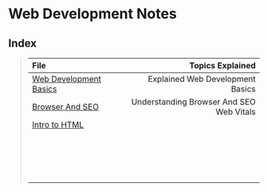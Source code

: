 
# Web Development Notes

## Index

> | File | Topics Explained |
> |:--- | ---:|
> | [Web Development Basics](https://notes.saideepgoel.repl.co/0.2.%20WEB%20DEVELOPMENT%20-%20BASICS.html) | Explained Web Development Basics |
> | [Browser And SEO](https://notes.saideepgoel.repl.co/0.3.%20BROWSER%20AND%20SEO.html) | Understanding Browser And SEO Web Vitals |
> | [Intro to HTML]() |  |
> | []() |  |
> | []() |  |
> | []() |  |
> | []() |  |
> | []() |  |
> | []() |  |
> | []() |  |
> | []() |  |
> | []() |  |
> | []() |  |
> | []() |  |
> | []() |  |
> | []() |  |
> | []() |  |
> | []() |  |
> | []() |  |
> | []() |  |